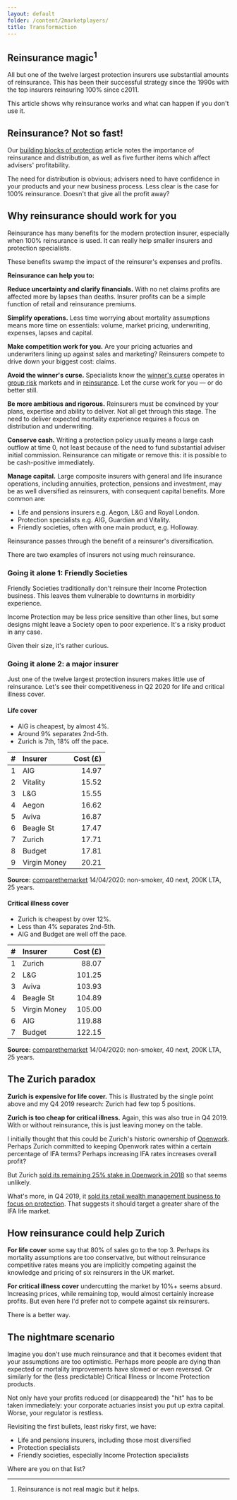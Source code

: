```yaml
---
layout: default
folder: /content/2marketplayers/
title: Transformaction
---
```


## Reinsurance magic<sup>1</sup>

All but one of the twelve largest protection insurers use substantial amounts of reinsurance. This has been their successful strategy since the 1990s with the top insurers reinsuring 100% since c2011.

This article shows why reinsurance works and what can happen if you don't use it.

## Reinsurance? Not so fast!

Our [building blocks of protection](/content/3buildingblocks/) article notes the importance of reinsurance and distribution, as well as five further items which affect advisers' profitability.

The need for distribution is obvious; advisers need to have confidence in your products and your new business process. Less clear is the case for 100% reinsurance. Doesn't that give all the profit away?

## Why reinsurance should work for you

Reinsurance has many benefits for the modern protection insurer, especially when 100% reinsurance is used. It can really help smaller insurers and protection specialists.

These benefits swamp the impact of the reinsurer's expenses and profits.

**Reinsurance can help you to:**

**Reduce uncertainty and clarify financials.** With no net claims profits are affected more by lapses than deaths. Insurer profits can be a simple function of retail and reinsurance premiums.

**Simplify operations.** Less time worrying about mortality assumptions means more time on essentials: volume, market pricing, underwriting, expenses, lapses and capital.

**Make competition work for you.** Are your pricing actuaries and underwriters lining up against sales and marketing? Reinsurers compete to drive down your biggest cost: claims.

**Avoid the winner's curse.** Specialists know the [winner's curse](https://en.wikipedia.org/wiki/Winner%27s_curse) operates in [group risk](https://www.actuaries.digital/2014/07/22/the-winners-curse/) markets and in [reinsurance](https://www.casact.org/education/clrs/2011/handouts/R3-Rozema.pdf). Let the curse work for you &mdash; or do better still.

**Be more ambitious and rigorous.** Reinsurers must be convinced by your plans, expertise and ability to deliver. Not all get through this stage. The need to deliver expected mortality experience requires a focus on distribution and underwriting.

**Conserve cash.** Writing a protection policy usually means a large cash outflow at time 0, not least because of the need to fund substantial adviser initial commission. Reinsurance can mitigate or remove this: it is possible to be cash-positive immediately.

**Manage capital.** Large composite insurers with general and life insurance operations, including annuities, protection, pensions and investment, may be as well diversified as reinsurers, with consequent capital benefits. More common are:

+ Life and pensions insurers e.g. Aegon, L&amp;G and Royal London.
+ Protection specialists e.g. AIG, Guardian and Vitality.
+ Friendly societies, often with one main product, e.g. Holloway.

Reinsurance passes through the benefit of a reinsurer's diversification.

There are two examples of insurers not using much reinsurance.

### Going it alone 1: Friendly Societies

Friendly Societies traditionally don't reinsure their Income Protection business. This leaves them vulnerable to downturns in morbidity experience.

Income Protection may be less price sensitive than other lines, but some designs might leave a Society open to poor experience. It's a risky product in any case.

Given their size, it's rather curious.

### Going it alone 2: a major insurer

Just one of the twelve largest protection insurers makes little use of reinsurance. Let's see their competitiveness in Q2 2020 for life and critical illness cover.

#### Life cover
<!-- ![Alt text](Life2020Q2.png "Life cover is too expensive") -->

+ AIG is cheapest, by almost 4%.
+ Around 9% separates 2nd-5th.
+ Zurich is 7th, 18% off the pace.

| # | Insurer      | Cost (&pound;) |
|:-:|:-------------|------:|
| 1 | AIG          | 14.97 |
| 2 | Vitality     | 15.52 |
| 3 | L&amp;G      | 15.55 |
| 4 | Aegon        | 16.62 |
| 5 | Aviva        | 16.87 |
| 6 | Beagle St    | 17.47 |
| 7 | Zurich       | 17.71 |
| 8 | Budget       | 17.81 |
| 9 | Virgin Money | 20.21 |

**Source:** [comparethemarket](https://www.comparethemarket.com/) 14/04/2020: non-smoker, 40 next, 200K LTA, 25 years.

#### Critical illness cover
<!-- ![Alt text](CIC2020Q2.png "Critical illness cover is too cheap") -->

+ Zurich is cheapest by over 12%.
+ Less than 4% separates 2nd-5th.
+ AIG and Budget are well off the pace.

| # | Insurer      | Cost (&pound;) |
|:-:|:-------------|------:|
| 1 | Zurich       |  88.07 |
| 2 | L&amp;G      | 101.25 |
| 3 | Aviva        | 103.93 |
| 4 | Beagle St    | 104.89 |
| 5 | Virgin Money | 105.00 |
| 6 | AIG          | 119.88 |
| 7 | Budget       | 122.15 |

**Source:** [comparethemarket](https://www.comparethemarket.com/) 14/04/2020: non-smoker, 40 next, 200K LTA, 25 years.

## The Zurich paradox

**Zurich is expensive for life cover.** This is illustrated by the single point above and my Q4 2019 research: Zurich had few top 5 positions.

**Zurich is too cheap for critical illness.** Again, this was also true in Q4 2019. With or without reinsurance, this is just leaving money on the table.

I initially thought that this could be Zurich's historic ownership of [Openwork](https://www.openwork.uk.com/). Perhaps Zurich committed to keeping Openwork rates within a certain percentage of IFA terms? Perhaps increasing IFA rates increases overall profit?

But Zurich [sold its remaining 25% stake in Openwork in 2018](https://www.moneymarketing.co.uk/news/zurich-sells-openwork/) so that seems unlikely.

What's more, in Q4 2019, it [sold its retail wealth management business to focus on protection](https://www.covermagazine.co.uk/news/4007181/zurich-uk-sells-retail-wealth-business-focus-protection). That suggests it should target a greater share of the IFA life market.

## How reinsurance could help Zurich

**For life cover** some say that 80% of sales go to the top 3. Perhaps its mortality assumptions are too conservative, but without reinsurance competitive rates means you are implicitly competing against the knowledge and pricing of six reinsurers in the UK market.

**For critical illness cover** undercutting the market by 10%+ seems absurd. Increasing prices, while remaining top, would almost certainly increase profits. But even here I'd prefer not to compete against six reinsurers.

There is a better way.

## The nightmare scenario

Imagine you don't use much reinsurance and that it becomes evident that your assumptions are too optimistic. Perhaps more people are dying than expected or mortality improvements have slowed or even reversed. Or similarly for the (less predictable) Critical Illness or Income Protection products.

Not only have your profits reduced (or disappeared) the "hit" has to be taken immediately: your corporate actuaries insist you put up extra capital. Worse, your regulator is restless.

Revisiting the first bullets, least risky first, we have:

+ Life and pensions insurers, including those most diversified
+ Protection specialists
+ Friendly societies, especially Income Protection specialists

Where are you on that list?

<hr />

1. Reinsurance is not real magic but it helps.

